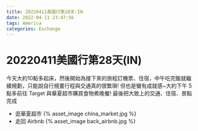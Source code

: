 ```yaml
---
title: 20220411美國行第28天-IN
date: 2022-04-11 23:47:56
tags: America
categories: Exchange 
---
```

# 20220411美國行第28天(IN)

今天大約10點多起床，然後開始為接下來的旅程訂機票、住宿，中午吃完飯就繼續規劃，只能說自行規畫行程與交通真的很繁瑣! 但也是蠻有成就感~大約下午 5 點多前往 Target 與華夏超市購買食物煮晚餐! 最後把大致上的交通、住宿、景點完成

- 逛華夏超市
 {% asset_image china_market.jpg %}
- 走回 Airbnb
 {% asset_image back_airbnb.jpg %}
